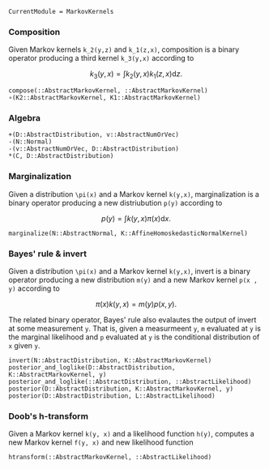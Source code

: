 ```@meta
CurrentModule = MarkovKernels
```

### Composition

Given Markov kernels ``k_2(y,z)`` and ``k_1(z,x)``, composition is a binary operator producing a third kernel ``k_3(y,x)`` according to

```math
k_3(y,x) = \int k_2(y,x) k_1(z,x) \mathrm{d} z.
```

```@docs
compose(::AbstractMarkovKernel, ::AbstractMarkovKernel)
∘(K2::AbstractMarkovKernel, K1::AbstractMarkovKernel)
```

### Algebra

```@docs
+(D::AbstractDistribution, v::AbstractNumOrVec)
-(N::Normal)
-(v::AbstractNumOrVec, D::AbstractDistribution)
*(C, D::AbstractDistribution)
```


### Marginalization

Given a distribution ``\pi(x)`` and a Markov kernel ``k(y,x)``, marginalization is a binary operator producing a new distriubution ``p(y)`` according to

```math
p(y) = \int k(y, x) \pi(x) \mathrm{d} x.
```

```@docs
marginalize(N::AbstractNormal, K::AffineHomoskedasticNormalKernel)
```

### Bayes' rule & invert

Given a distribution ``\pi(x)`` and a Markov kernel ``k(y,x)``, invert is a binary operator producing a new distribution ``m(y)`` and a new Markov kernel ``p(x , y)`` according to

```math
\pi(x) k(y,x) = m(y) p(x,y).
```

The related binary operator, Bayes' rule also evalautes the output of invert at some measurement ``y``.
That is, given a measurmeent ``y``, ``m`` evaluated at ``y`` is the marginal likelihood and ``p`` evaluated at ``y`` is the conditional distribution of ``x`` given ``y``.



```@docs
invert(N::AbstractDistribution, K::AbstractMarkovKernel)
posterior_and_loglike(D::AbstractDistribution, K::AbstractMarkovKernel, y)
posterior_and_loglike(::AbstractDistribution, ::AbstractLikelihood)
posterior(D::AbstractDistribution, K::AbstractMarkovKernel, y)
posterior(D::AbstractDistribution, L::AbstractLikelihood)
```

### Doob's h-transform

Given a Markov kernel ``k(y, x)`` and a likelihood function ``h(y)``, computes a new Markov kernel ``f(y, x)`` and new likelihood function

```@docs
htransform(::AbstractMarkovKernel, ::AbstractLikelihood)
```
